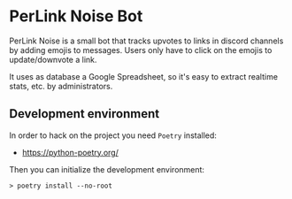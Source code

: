 <!--
 Copyright (c) 2021 kraptor
 
 This software is released under the MIT License.
 https://opensource.org/licenses/MIT
-->

# PerLink Noise Bot

PerLink Noise is a small bot that tracks upvotes to links in discord channels by adding emojis to messages. Users only have to click on the emojis to update/downvote a link.

It uses as database a Google Spreadsheet, so it's easy to extract realtime stats, etc. by administrators.

## Development environment

In order to hack on the project you need `Poetry` installed:

* https://python-poetry.org/

Then you can initialize the development environment:

    > poetry install --no-root
